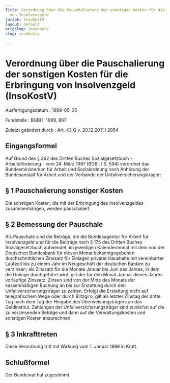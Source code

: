 ```yaml
---
Title: Verordnung über die Pauschalierung der sonstigen Kosten für die Erbringung
  von Insolvenzgeld
jurabk: InsoKostV
layout: default
origslug: insokostv
slug: insokostv

---
```


# Verordnung über die Pauschalierung der sonstigen Kosten für die Erbringung von Insolvenzgeld (InsoKostV)

Ausfertigungsdatum
:   1999-05-05

Fundstelle
:   BGBl I: 1999, 867

Zuletzt geändert durch
:   Art. 43 G v. 20.12.2011 I 2854


## Eingangsformel

Auf Grund des § 362 des Dritten Buches Sozialgesetzbuch -
Arbeitsförderung - vom 24. März 1997 (BGBl. I S. 594) verordnet das
Bundesministerium für Arbeit und Sozialordnung nach Anhörung der
Bundesanstalt für Arbeit und der Verbände der
Unfallversicherungsträger:


## § 1 Pauschalierung sonstiger Kosten

Die sonstigen Kosten, die mit der Erbringung des Insolvenzgeldes
zusammenhängen, werden pauschaliert.


## § 2 Bemessung der Pauschale

Als Pauschale sind die Beträge, die die Bundesagentur für Arbeit für
Insolvenzgeld und für die Beiträge nach § 175 des Dritten Buches
Sozialgesetzbuch aufwendet, im jeweiligen Kalendermonat mit dem von
der Deutschen Bundesbank für diesen Monat bekanntgegebenen
durchschnittlichen Zinssatz für Einlagen privater Haushalte mit
vereinbarter Laufzeit bis zu einem Jahr im Neugeschäft der deutschen
Banken zu verzinsen; als Zinssatz für die Monate Januar bis Juni des
Jahres, in dem die Umlage durchgeführt wird, gilt der für den Monat
Januar dieses Jahres vorläufige Zinssatz. Zinsen sind von der Mitte
des Monats der kassenmäßigen Buchung an bis zur Erstattung durch den
Unfallversicherungsträger zu zahlen. Erfolgt die Erstattung nicht auf
telegrafischem Wege oder durch Blitzgiro, gilt als letzter Zinstag der
dritte Tag nach dem Tag der Hingabe des Überweisungsträgers an das
Geldinstitut. Zahlungen der Unfallversicherungsträger sind zunächst
auf die zu verzinsenden Beträge und dann auf die Verwaltungskosten und
sonstigen Kosten anzurechnen.


## § 3 Inkrafttreten

Diese Verordnung tritt mit Wirkung vom 1. Januar 1999 in Kraft.


## Schlußformel

Der Bundesrat hat zugestimmt.

